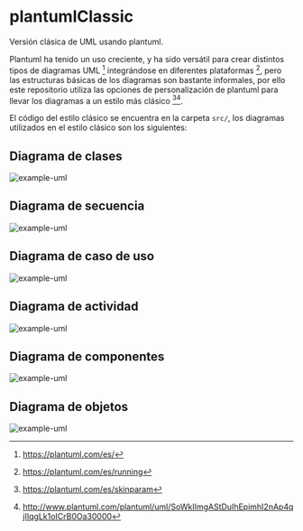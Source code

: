 # plantumlClassic

Versión clásica de UML usando plantuml.

Plantuml ha tenido un uso creciente, y ha sido versátil para crear distintos tipos de diagramas UML [^fn1] integrándose en diferentes plataformas [^fn4], pero las estructuras básicas de los diagramas son bastante informales, por ello este repositorio utiliza las opciones de personalización de plantuml para llevar los diagramas a un estilo más clásico [^fn2][^fn3].

El código del estilo clásico se encuentra en la carpeta ``src/``, los diagramas utilizados en el estilo clásico son los siguientes:

## Diagrama de clases
![example-uml](http://www.plantuml.com/plantuml/proxy?cache=no&src=https://raw.githubusercontent.com/lobogral/practicas_UML/master/src/clases.puml)
## Diagrama de secuencia
![example-uml](http://www.plantuml.com/plantuml/proxy?cache=no&src=https://raw.githubusercontent.com/lobogral/practicas_UML/master/src/secuencia.puml)
## Diagrama de caso de uso
![example-uml](http://www.plantuml.com/plantuml/proxy?cache=no&src=https://raw.githubusercontent.com/lobogral/practicas_UML/master/src/casouso.puml)
## Diagrama de actividad
![example-uml](http://www.plantuml.com/plantuml/proxy?cache=no&src=https://raw.githubusercontent.com/lobogral/practicas_UML/master/src/actividad.puml)
## Diagrama de componentes
![example-uml](http://www.plantuml.com/plantuml/proxy?cache=no&src=https://raw.githubusercontent.com/lobogral/practicas_UML/master/src/componente.puml)
## Diagrama de objetos
![example-uml](http://www.plantuml.com/plantuml/proxy?cache=no&src=https://raw.githubusercontent.com/lobogral/practicas_UML/master/src/objeto.puml)

[^fn1]: https://plantuml.com/es/

[^fn2]: https://plantuml.com/es/skinparam

[^fn3]: http://www.plantuml.com/plantuml/uml/SoWkIImgAStDuIhEpimhI2nAp4qjIIqgLk1oICrB0Oa30000

[^fn4]: https://plantuml.com/es/running
